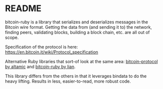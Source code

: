 README
======

bitcoin-ruby is a library that serializes and deserializes messages in the
Bitcoin wire format. Getting the data from (and sending it to) the network,
finding peers, validating blocks, building a block chain, etc. are all out of
scope.

Specification of the protocol is here:
https://en.bitcoin.it/wiki/Protocol_specification

Alternative Ruby libraries that sort-of look at the same area:
[bitcoin-protocol by altamic](https://github.com/altamic/bitcoin-protocol) and
[bitcoin-ruby by lian](https://github.com/lian/bitcoin-ruby).

This library differs from the others in that it leverages bindata to do the
heavy lifting. Results in less, easier-to-read, more robust code.


